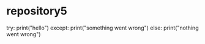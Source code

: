 # repository5
try:
    print("hello")
except:
    print("something went wrong")
else:
    print("nothing went wrong")
    
